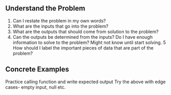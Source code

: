 ## Understand the Problem
1. Can I restate the problem in my own words?
2. What are the inputs that go into the problem?
3. What are the outputs that should come from solution to the problem?
4. Can the outputs be determined from the inputs? Do I have enough information to solve to the problem? Might not know until start solving.
5 How should I label the important pieces of data that are part of the problem?

## Concrete Examples
Practice calling function and write expected output
Try the above with edge cases-  empty input, null etc.
